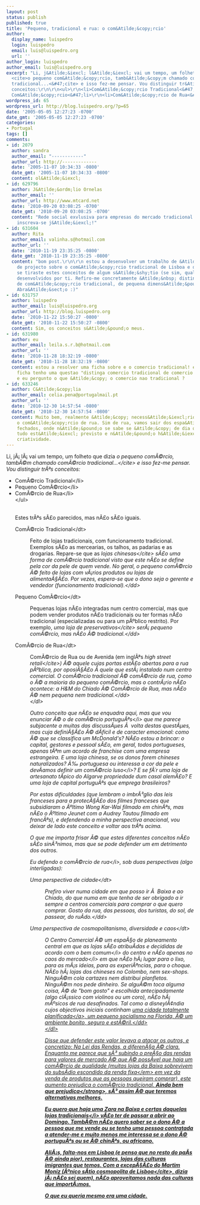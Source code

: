 ```yaml
---
layout: post
status: publish
published: true
title: 'Pequeno, tradicional e rua: o com&Atilde;&copy;rcio'
author:
  display_name: luispedro
  login: luispedro
  email: luis@luispedro.org
  url: ''
author_login: luispedro
author_email: luis@luispedro.org
excerpt: "Li, j&Atilde;&iexcl; l&Atilde;&iexcl; vai um tempo, um folheto que dizia
  <cite>o pequeno com&Atilde;&copy;rcio, tamb&Atilde;&copy;m chamado com&Atilde;&copy;rcio
  tradicional...<&#47;cite> e isso fez-me pensar. Vou distinguir tr&Atilde;&ordf;s
  conceitos:\r\n\r\n<ul>\r\n<li>Com&Atilde;&copy;rcio Tradicional<&#47;li>\r\n<li>Pequeno
  Com&Atilde;&copy;rcio<&#47;li>\r\n<li>Com&Atilde;&copy;rcio de Rua<&#47;li>\r\n<&#47;ul>\r\n\r\n"
wordpress_id: 65
wordpress_url: http://blog.luispedro.org/?p=65
date: '2005-05-05 12:27:23 -0700'
date_gmt: '2005-05-05 12:27:23 -0700'
categories:
- Portugal
tags: []
comments:
- id: 2079
  author: sandra
  author_email: "------------"
  author_url: http://-------------
  date: '2005-11-07 10:34:33 -0800'
  date_gmt: '2005-11-07 10:34:33 -0800'
  content: ol&Atilde;&iexcl;
- id: 629796
  author: J&Atilde;&ordm;lio Ornelas
  author_email: ''
  author_url: http://www.mtcard.net
  date: '2010-09-20 03:08:25 -0700'
  date_gmt: '2010-09-20 03:08:25 -0700'
  content: "Rede social exvlusiva para empresas do mercado tradicional.\r\nGr&Atilde;&iexcl;tis,
    inscreva-se j&Atilde;&iexcl;!"
- id: 631604
  author: Rita
  author_email: valinha.s@hotmail.com
  author_url: ''
  date: '2010-11-19 23:35:25 -0800'
  date_gmt: '2010-11-19 23:35:25 -0800'
  content: "bom post.\r\n\r\n estou a desenvolver um trabalho de &Atilde;&iexcl;rea
    de projecto sobre o com&Atilde;&copy;rcio tradicional de Lisboa e queria saber
    se tiraste estes conceitos de algum s&Atilde;&shy;tio (se sim, qual) ou se forem
    desenvolvidos por ti. Refiro-me concretamente &Atilde;&nbsp; distin&Atilde;&sect;&Atilde;&pound;o
    de com&Atilde;&copy;rcio tradicional, de pequena dimens&Atilde;&pound;o e local.
    Abra&Atilde;&sect;o :)"
- id: 631757
  author: luispedro
  author_email: luis@luispedro.org
  author_url: http://blog.luispedro.org
  date: '2010-11-22 15:50:27 -0800'
  date_gmt: '2010-11-22 15:50:27 -0800'
  content: Sim, os conceitos s&Atilde;&pound;o meus.
- id: 631980
  author: eu
  author_email: leila.s.r.b@hotmail.com
  author_url: ''
  date: '2010-11-28 18:32:19 -0800'
  date_gmt: '2010-11-28 18:32:19 -0800'
  content: estou a resolver uma ficha sobre e o comercio tradicional! e nessa mesma
    ficha tenho uma questao "distinga comercio tradicional de comercio nao tradicional"
    e eu pergunto o que &Atilde;&copy; o comercio nao tradicional ?
- id: 633246
  author: C&Atilde;&copy;lia
  author_email: celia.pena@portugalmail.pt
  author_url: ''
  date: '2010-12-30 14:57:54 -0800'
  date_gmt: '2010-12-30 14:57:54 -0800'
  content: Muito bem, realmente &Atilde;&copy; necess&Atilde;&iexcl;rio reinventar
    o com&Atilde;&copy;rcio de rua. Sim de rua, vamos sair dos espa&Atilde;&sect;os
    fechados, onde n&Atilde;&pound;o se sabe se &Atilde;&copy; de dia ou noite, onde
    tudo est&Atilde;&iexcl; previsto e n&Atilde;&pound;o h&Atilde;&iexcl; lugar &Atilde;&nbsp;
    criatividade.
---
```

<p>Li, j&Atilde;&iexcl; l&Atilde;&iexcl; vai um tempo, um folheto que dizia <cite>o pequeno com&Atilde;&copy;rcio, tamb&Atilde;&copy;m chamado com&Atilde;&copy;rcio tradicional...<&#47;cite> e isso fez-me pensar. Vou distinguir tr&Atilde;&ordf;s conceitos:</p>
<ul>
<li>Com&Atilde;&copy;rcio Tradicional<&#47;li>
<li>Pequeno Com&Atilde;&copy;rcio<&#47;li>
<li>Com&Atilde;&copy;rcio de Rua<&#47;li><br />
<&#47;ul></p>
<p><a id="more"></a><a id="more-65"></a><br />
Estes tr&Atilde;&ordf;s s&Atilde;&pound;o parecidos, mas n&Atilde;&pound;o s&Atilde;&pound;o iguais. </p>
<dl>
<dt>Com&Atilde;&copy;rcio Tradicional<&#47;dt></p>
<dd>Feito de lojas tradicionais, com funcionamento tradicional. Exemplos s&Atilde;&pound;o as mercearias, os talhos, as padarias e as drogarias. Repare-se que as <cite>lojas chinesas<&#47;cite> s&Atilde;&pound;o uma forma de com&Atilde;&copy;rcio tradicional visto que este n&Atilde;&pound;o se define pela cor da pele de quem vende. No geral, o pequeno com&Atilde;&copy;rcio &Atilde;&copy; feito de lojas com v&Atilde;&iexcl;rios produtos ou lojas de alimenta&Atilde;&sect;&Atilde;&pound;o. Por vezes, espera-se que o dono seja o gerente e vendedor (funcionamento tradicional).<&#47;dd></p>
<dt>Pequeno Com&Atilde;&copy;rcio<&#47;dt></p>
<dd>Pequenas lojas n&Atilde;&pound;o integradas num centro comercial, mas que podem vender produtos n&Atilde;&pound;o tradicionais ou ter formas n&Atilde;&pound;o tradicional (especializadas ou para um p&Atilde;&ordm;blico restrito). Por exemplo, <cite>uma loja de preservativos<&#47;cite> ser&Atilde;&iexcl; pequeno com&Atilde;&copy;rcio, mas n&Atilde;&pound;o &Atilde;&copy; tradicional.<&#47;dd></p>
<dt>Com&Atilde;&copy;rcio de Rua<&#47;dt></p>
<dd>Com&Atilde;&copy;rcio de Rua ou de Avenida (em ingl&Atilde;&ordf;s <cite>high street retail<&#47;cite>) &Atilde;&copy; aquele cujas portas est&Atilde;&pound;o abertas para a rua p&Atilde;&ordm;blica, por oposi&Atilde;&sect;&Atilde;&pound;o &Atilde;&nbsp;quele que est&Atilde;&iexcl; instalado num centro comercial. O com&Atilde;&copy;rcio tradicional &Atilde;&copy; com&Atilde;&copy;rcio de rua, como o &Atilde;&copy; a maioria do pequeno com&Atilde;&copy;rcio, mas o contr&Atilde;&iexcl;rio n&Atilde;&pound;o acontece: a H&amp;M do Chiado &Atilde;&copy; Com&Atilde;&copy;rcio de Rua, mas n&Atilde;&pound;o &Atilde;&copy; nem pequena nem tradicional.<&#47;dd><br />
<&#47;dl></p>
<p>Outro conceito que n&Atilde;&pound;o se enquadra aqui, mas que vou enunciar &Atilde;&copy; o de <i>com&Atilde;&copy;rcio portugu&Atilde;&ordf;s<&#47;i> que me parece subjacente a muitas das discuss&Atilde;&micro;es &Atilde;&nbsp; volta destas quest&Atilde;&micro;es, mas cuja defini&Atilde;&sect;&Atilde;&pound;o &Atilde;&copy; d&Atilde;&shy;ficil e de caracter emocional: como &Atilde;&copy; que se classifica um McDonald's? N&Atilde;&pound;o estou a brincar: o capital, gestores e pessoal s&Atilde;&pound;o, em geral, todos portugueses, apenas t&Atilde;&ordf;m um acordo de franchise com uma empresa estrangeira. E uma loja chinesa, se os donos forem chineses naturalizados? &Atilde;&permil; portuguesa ou interessa a cor da pele e dev&Atilde;&shy;amos definir um <i>com&Atilde;&copy;rcio luso<&#47;i>? E se f&Atilde;&acute;r uma loja de artesanato t&Atilde;&shy;pico do Algarve propriedade dum casal alem&Atilde;&pound;o? E uma loja de capital portugu&Atilde;&ordf;s que emprega brasileiros?</p>
<p>Por estas dificuldades (que lembram o imbr&Atilde;&sup3;glio das leis franceses para a protec&Atilde;&sect;&Atilde;&pound;o dos filmes franceses que subsidiaram o &Atilde;&ordm;ltimo Wong Kar-Wai filmado em chin&Atilde;&ordf;s, mas n&Atilde;&pound;o o &Atilde;&ordm;ltimo Jeunet com a Audrey Tautou filmado em franc&Atilde;&ordf;s), e defendendo a minha perspectiva anacional, vou deixar de lado este conceito e voltar aos tr&Atilde;&ordf;s acima.</p>
<p>O que me importa frisar &Atilde;&copy; que estes diferentes conceitos n&Atilde;&pound;o s&Atilde;&pound;o sin&Atilde;&sup3;nimos, mas que se pode defender um em detrimento dos outros.</p>
<p>Eu defendo o <i>com&Atilde;&copy;rcio de rua<&#47;i>, sob duas perspectivas (algo interligadas):</p>
<dl>
<dt>Uma perspectiva de cidade<&#47;dt></p>
<dd>Prefiro viver numa cidade em que posso ir &Atilde;&nbsp; Baixa e ao Chiado, do que numa em que tenha de ser obrigado a ir sempre a centros comerciais para comprar o que quero comprar. Gosto da rua, das pessoas, dos turistas, do sol, de passear, do ru&Atilde;&shy;do.<&#47;dd></p>
<dt>Uma perspectiva de cosmopolitanismo, diversidade e caos<&#47;dt></p>
<dd>O Centro Comercial &Atilde;&copy; um espa&Atilde;&sect;o de planeamento central em que as lojas s&Atilde;&pound;o atribu&Atilde;&shy;das e decididas de acordo com o <i>bem comum<&#47;i> do centro e n&Atilde;&pound;o apenas no <i>caos do mercado<&#47;i> em que n&Atilde;&pound;o h&Atilde;&iexcl; lugar para o lixo, para as m&Atilde;&iexcl;s ideias, para as experi&Atilde;&ordf;ncias, para o choque. N&Atilde;&pound;o h&Atilde;&iexcl; lojas dos chineses no Colombo, nem sex-shops. Ningu&Atilde;&copy;m cola cartazes nem distribui planfletos. Ningu&Atilde;&copy;m nos pede dinheiro. Se algu&Atilde;&copy;m toca alguma coisa, &Atilde;&copy; de "bom gosto" e escolhida antecipadamente (algo cl&Atilde;&iexcl;ssico com violinos ou um coro), n&Atilde;&pound;o h&Atilde;&iexcl; m&Atilde;&ordm;sicos de rua desafinados. Tal como a disneyl&Atilde;&cent;ndia cujos objectivos iniciais continham <a href="http:&#47;&#47;en.wikipedia.org&#47;wiki&#47;Epcot">uma cidade totalmente planificada<&#47;a>, um pequeno socialismo na Florida, &Atilde;&copy; um ambiente bonito, seguro e est&Atilde;&copy;ril.<&#47;dd><br />
<&#47;dl></p>
<p>Disse que defender este valor levava a atacar os outros, e concretizo: Na Lei das Rendas, a diferen&Atilde;&sect;a &Atilde;&copy; clara. Enquanto me parece que s&Atilde;&sup3; subindo o pre&Atilde;&sect;o das rendas para valores de mercado &Atilde;&copy; que &Atilde;&copy; poss&Atilde;&shy;vel que haja um com&Atilde;&copy;rcio de qualidade (muitas lojas da Baixa sobrevivem do <em>subs&Atilde;&shy;dio escondido da renda fixa<&#47;em> em vez da venda de produtos que as pessoas queiram comprar), este aumento prejudica o com&Atilde;&copy;rcio tradicional. <strong>Ainda bem que prejudica<&#47;strong>, s&Atilde;&sup3; assim &Atilde;&copy; que teremos alternativas melhores.</p>
<p>Eu quero que haja uma Zara na Baixa e certas daquelas lojas <i>tradicionais<&#47;i> v&Atilde;&pound;o ter de passar a abrir ao Domingo. Tamb&Atilde;&copy;m n&Atilde;&pound;o quero saber se o dono &Atilde;&copy; a pessoa que me vende ou se tenho uma pessoa contratada a atender-me e muito menos me interessa se o dono &Atilde;&copy; portugu&Atilde;&ordf;s ou se &Atilde;&copy; chin&Atilde;&ordf;s, ou africano.</p>
<p>Ali&Atilde;&iexcl;s, falta-nos em Lisboa (e penso que no resto do pa&Atilde;&shy;s &Atilde;&copy; ainda pior), restaurantes, lojas das culturas imigrantes que temos. Com a excep&Atilde;&sect;&Atilde;&pound;o do Martim Moniz (<cite>&Atilde;&ordm;nico s&Atilde;&shy;tio cosmopolita de Lisboa<&#47;cite>, dizia j&Atilde;&iexcl; n&Atilde;&pound;o sei quem), n&Atilde;&pound;o aproveitamos nada das culturas que import&Atilde;&iexcl;mos.</p>
<p>O que eu queria mesmo era uma cidade.</p>
